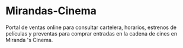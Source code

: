 # Mirandas-Cinema
Portal de ventas online para consultar cartelera, horarios, estrenos de películas y preventas para comprar entradas en la cadena de cines en Miranda 's Cinema.
